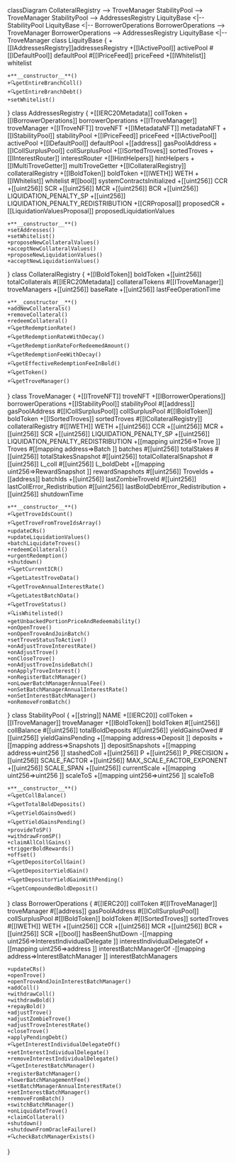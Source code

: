 classDiagram
CollateralRegistry --> TroveManager
StabilityPool --> TroveManager
StabilityPool --> AddressesRegistry
LiquityBase <|-- StabilityPool
LiquityBase <|-- BorrowerOperations
BorrowerOperations --> TroveManager
BorrowerOperations --> AddressesRegistry
LiquityBase <|-- TroveManager
class LiquityBase {
    +[[IAddressesRegistry]]addressesRegistry
	+[[IActivePool]] activePool
	#[[IDefaultPool]] defaultPool
	#[[IPriceFeed]] priceFeed
	+[[IWhitelist]] whitelist

	+**__constructor__**()
	+🔍getEntireBranchColl()
	+🔍getEntireBranchDebt()
	+setWhitelist()
}
class AddressesRegistry {
    +[[IERC20Metadata]] collToken
	+[[IBorrowerOperations]] borrowerOperations
	+[[ITroveManager]] troveManager
	+[[ITroveNFT]] troveNFT
	+[[IMetadataNFT]] metadataNFT
	+[[IStabilityPool]] stabilityPool
	+[[IPriceFeed]] priceFeed
	+[[IActivePool]] activePool
	+[[IDefaultPool]] defaultPool
	+[[address]] gasPoolAddress
	+[[ICollSurplusPool]] collSurplusPool
	+[[ISortedTroves]] sortedTroves
	+[[IInterestRouter]] interestRouter
	+[[IHintHelpers]] hintHelpers
	+[[IMultiTroveGetter]] multiTroveGetter
	+[[ICollateralRegistry]] collateralRegistry
	+[[IBoldToken]] boldToken
	+[[IWETH]] WETH
	+[[IWhitelist]] whitelist
	#[[bool]] systemContractsInitialized
	+[[uint256]] CCR
	+[[uint256]] SCR
	+[[uint256]] MCR
	+[[uint256]] BCR
	+[[uint256]] LIQUIDATION_PENALTY_SP
	+[[uint256]] LIQUIDATION_PENALTY_REDISTRIBUTION
	+[[CRProposal]] proposedCR
	+[[LiquidationValuesProposal]] proposedLiquidationValues

	+**__constructor__**()
	+setAddresses()
	+setWhitelist()
	+proposeNewCollateralValues()
	+acceptNewCollateralValues()
	+proposeNewLiquidationValues()
	+acceptNewLiquidationValues()
}
class CollateralRegistry {
    +[[IBoldToken]] boldToken
	+[[uint256]] totalCollaterals
	#[[IERC20Metadata]] collateralTokens
	#[[ITroveManager]] troveManagers
	+[[uint256]] baseRate
	+[[uint256]] lastFeeOperationTime

	+**__constructor__**()
	+addNewCollaterals()
	+removeCollateral()
	+redeemCollateral()
	+🔍getRedemptionRate()
	+🔍getRedemptionRateWithDecay()
	+🔍getRedemptionRateForRedeemedAmount()
	+🔍getRedemptionFeeWithDecay()
	+🔍getEffectiveRedemptionFeeInBold()
	+🔍getToken()
	+🔍getTroveManager()
}
class TroveManager {
	+[[ITroveNFT]] troveNFT
	+[[IBorrowerOperations]] borrowerOperations
	+[[IStabilityPool]] stabilityPool
	#[[address]] gasPoolAddress
	#[[ICollSurplusPool]] collSurplusPool
	#[[IBoldToken]] boldToken
	+[[ISortedTroves]] sortedTroves
	#[[ICollateralRegistry]] collateralRegistry
	#[[IWETH]] WETH
	+[[uint256]] CCR
	+[[uint256]] MCR
	+[[uint256]] SCR
	+[[uint256]] LIQUIDATION_PENALTY_SP
	+[[uint256]] LIQUIDATION_PENALTY_REDISTRIBUTION
	+[[mapping uint256=>Trove ]] Troves
	#[[mapping address=>Batch ]] batches
	#[[uint256]] totalStakes
	#[[uint256]] totalStakesSnapshot
	#[[uint256]] totalCollateralSnapshot
	#[[uint256]] L_coll
	#[[uint256]] L_boldDebt
	+[[mapping uint256=>RewardSnapshot ]] rewardSnapshots
	#[[uint256]] TroveIds
	+[[address]] batchIds
	+[[uint256]] lastZombieTroveId
	#[[uint256]] lastCollError_Redistribution
	#[[uint256]] lastBoldDebtError_Redistribution
	+[[uint256]] shutdownTime

	+**__constructor__**()
	+🔍getTroveIdsCount()
	+🔍getTroveFromTroveIdsArray()
	+updateCRs()
	+updateLiquidationValues()
	+batchLiquidateTroves()
	+redeemCollateral()
	+urgentRedemption()
	+shutdown()
	+🔍getCurrentICR()
	+🔍getLatestTroveData()
	+🔍getTroveAnnualInterestRate()
	+🔍getLatestBatchData()
	+🔍getTroveStatus()
	+🔍isWhitelisted()
	+getUnbackedPortionPriceAndRedeemability()
	+onOpenTrove()
	+onOpenTroveAndJoinBatch()
	+setTroveStatusToActive()
	+onAdjustTroveInterestRate()
	+onAdjustTrove()
	+onCloseTrove()
	+onAdjustTroveInsideBatch()
	+onApplyTroveInterest()
	+onRegisterBatchManager()
	+onLowerBatchManagerAnnualFee()
	+onSetBatchManagerAnnualInterestRate()
	+onSetInterestBatchManager()
	+onRemoveFromBatch()
}
class StabilityPool {
	+[[string]] NAME
	+[[IERC20]] collToken
	+[[ITroveManager]] troveManager
	+[[IBoldToken]] boldToken
	#[[uint256]] collBalance
	#[[uint256]] totalBoldDeposits
	#[[uint256]] yieldGainsOwed
	#[[uint256]] yieldGainsPending
	+[[mapping address=>Deposit ]] deposits
	+[[mapping address=>Snapshots ]] depositSnapshots
	+[[mapping address=>uint256 ]] stashedColl
	+[[uint256]] P
	+[[uint256]] P_PRECISION
	+[[uint256]] SCALE_FACTOR
	+[[uint256]] MAX_SCALE_FACTOR_EXPONENT
	+[[uint256]] SCALE_SPAN
	+[[uint256]] currentScale
	+[[mapping uint256=>uint256 ]] scaleToS
	+[[mapping uint256=>uint256 ]] scaleToB

	+**__constructor__**()
	+🔍getCollBalance()
	+🔍getTotalBoldDeposits()
	+🔍getYieldGainsOwed()
	+🔍getYieldGainsPending()
	+provideToSP()
	+withdrawFromSP()
	+claimAllCollGains()
	+triggerBoldRewards()
	+offset()
	+🔍getDepositorCollGain()
	+🔍getDepositorYieldGain()
	+🔍getDepositorYieldGainWithPending()
	+🔍getCompoundedBoldDeposit()
}
class BorrowerOperations {
	#[[IERC20]] collToken
	#[[ITroveManager]] troveManager
	#[[address]] gasPoolAddress
	#[[ICollSurplusPool]] collSurplusPool
	#[[IBoldToken]] boldToken
	#[[ISortedTroves]] sortedTroves
	#[[IWETH]] WETH
	+[[uint256]] CCR
	+[[uint256]] MCR
	+[[uint256]] BCR
	+[[uint256]] SCR
	+[[bool]] hasBeenShutDown
	-[[mapping uint256=>InterestIndividualDelegate ]] interestIndividualDelegateOf
	+[[mapping uint256=>address ]] interestBatchManagerOf
	-[[mapping address=>InterestBatchManager ]] interestBatchManagers

	+updateCRs()
	+openTrove()
	+openTroveAndJoinInterestBatchManager()
	+addColl()
	+withdrawColl()
	+withdrawBold()
	+repayBold()
	+adjustTrove()
	+adjustZombieTrove()
	+adjustTroveInterestRate()
	+closeTrove()
	+applyPendingDebt()
	+🔍getInterestIndividualDelegateOf()
	+setInterestIndividualDelegate()
	+removeInterestIndividualDelegate()
	+🔍getInterestBatchManager()
	+registerBatchManager()
	+lowerBatchManagementFee()
	+setBatchManagerAnnualInterestRate()
	+setInterestBatchManager()
	+removeFromBatch()
	+switchBatchManager()
	+onLiquidateTrove()
	+claimCollateral()
	+shutdown()
	+shutdownFromOracleFailure()
	+🔍checkBatchManagerExists()
}